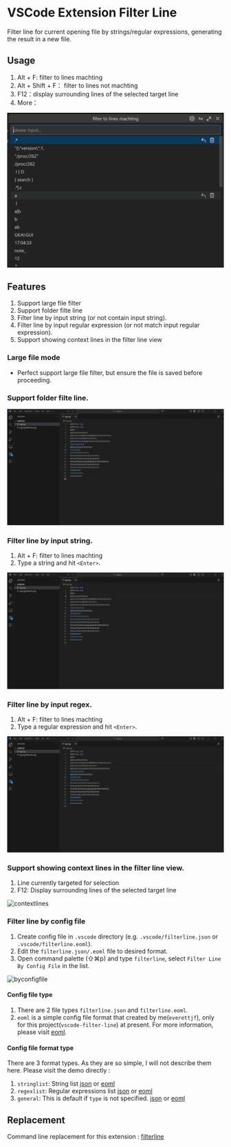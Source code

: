 # VSCode Extension Filter Line

Filter line for current opening file by strings/regular expressions, generating the result in a new file.

## Usage
1. Alt + F: filter to lines machting
2. Alt + Shift + F： filter to lines not machting
2. F12：display surrounding lines of the selected target line
3. More：

![list](img/commandlist.png)

## Features

1. Support large file filter
2. Support folder filte line
3. Filter line by input string (or not contain input string).
4. Filter line by input regular expression (or not match input regular expression).
5. Support showing context lines in the filter line view

### Large file mode
* Perfect support large file filter, but ensure the file is saved before proceeding.

### Support folder filte line.
![searchdir](img/searchdir.gif)

### Filter line by input string.
1. Alt + F: filter to lines machting
2. Type a string and hit `<Enter>`.

![bystring](img/bystring.gif)

### Filter line by input regex.
1. Alt + F: filter to lines machting
2. Type a regular expression and hit `<Enter>`.

![byregex](img/byregex.gif)

### Support showing context lines in the filter line view.
1. Line currently targeted for selection
2. F12: Display surrounding lines of the selected target line

![contextlines](img/contextlines.gif)

### Filter line by config file

1. Create config file in `.vscode` directory (e.g. `.vscode/filterline.json` or `.vscode/filterline.eoml`).
2. Edit the `filterline.json/.eoml` file to desired format.
3. Open command palette (⇧⌘p) and type `filterline`, select `Filter Line By Config File` in the list.

![byconfigfile](img/byconfigfile.gif)

#### Config file type

1. There are 2 file types `filterline.json` and `filterline.eoml`. 
2. `eoml` is a simple config file format that created by me(`everettjf`), only for this project(`vscode-filter-line`) at present. For more information, please visit [eoml](https://github.com/everettjf/eoml).

#### Config file format type

There are 3 format types. As they are so simple, I will not describe them here. Please visit the demo directly :
1. `stringlist`: String list [json](demo/log0json/.vscode/filterline.json) or [eoml](demo/log0eoml/.vscode/filterline.eoml)
2. `regexlist`: Regular expressions list [json](demo/log1json/.vscode/filterline.json) or [eoml](demo/log1eoml/.vscode/filterline.eoml)
3. `general`: This is default if `type` is not specified. [json](demo/log2json/.vscode/filterline.json) or [eoml](demo/log2eoml/.vscode/filterline.eoml)


## Replacement

Command line replacement for this extension : [filterline](https://github.com/liangjunheng/vscode-filter-line)

